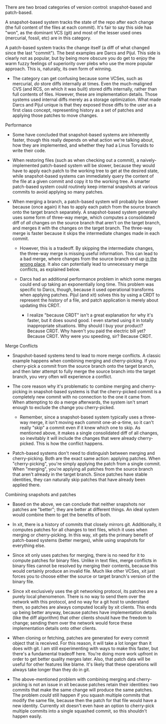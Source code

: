 There are two broad categories of version control: snapshot-based and patch-based.

A snapshot-based system tracks the state of the repo after each change (the full content of the files at each commit). It's fair to say this side has "won", as the dominant VCS (git) and most of the lesser used ones (mercurial, fossil, etc) are in this category.

A patch-based system tracks the change itself (a diff of what changed since the last "commit"). The best examples are Darcs and Pijul. This side is clearly not as popular, but by being more obscure you do get to enjoy the warm fuzzy feelings of superiority over plebs who use the more popular approach. This is, naturally, its own form of winning.

* The category can get confusing because some VCSes, such as mercurial, *do* store diffs internally at times. Even the much-maligned CVS (and RCS, on which it was built) stored diffs internally, rather than full contents of files. However, these are implementation details. Those systems used internal diffs merely as a storage optimization. What made Darcs and Pijul unique is that they exposed those diffs to the user as a first class concept, representing history as a set of patches and applying those patches to move changes.

Performance

* Some have concluded that snapshot-based systems are inherently faster, though this really depends on what action we're talking about, how they are implemented, and whether they had a Linus Torvalds to write their code.

* When restoring files (such as when checking out a commit), a naively-implemented patch-based system will be slower, because they would have to apply each patch to the working tree to get at the desired state, while snapshot-based systems can immediately query the content of the file at a given commit and copy it to the working tree. A smarter patch-based system could routinely keep internal snapshots at various commits to avoid applying so many patches.

* When merging a branch, a patch-based system will probably be slower because (once again) it has to apply each patch from the source branch onto the target branch separately. A snapshot-based system generally uses some form of three-way merge, which computes a consolidated diff of *all* changes on the source branch that aren't on the target branch, and merges it with the changes on the target branch. The three-way merge is faster because it skips the intermediate changes made in each commit.

  * However, this is a tradeoff. By skipping the intermediate changes, the three-way merge is missing useful information. This can lead to a bad merge, where changes from the source branch end up [in the wrong place](https://tahoe-lafs.org/~zooko/badmerge/simple.html). It also can potentially lead to unnecessary merge conflicts, as explained below.

  * Darcs had an additional performance problem in which some merges could end up taking an exponentially long time. This problem was specific to Darcs, though, because it used operational transforms when applying patches. Pijul (and xit) solves this by using a CRDT to represent the history of a file, and patch application is merely about updating this CRDT.

    * I realize "because CRDT" isn't a great explanation for why it's faster, but it does sound good. I even started using it in totally inappropriate situations. Why should I buy your product? Because CRDT. Why haven't you paid the electric bill yet? Because CRDT. Why were you speeding, sir? Because CRDT.

Merge Conflicts

* Snapshot-based systems tend to lead to more merge conflicts. A classic example happens when combining merging and cherry-picking. If you cherry-pick a commit from the source branch onto the target branch, and then later attempt to fully merge the source branch into the target branch, you very often will experience a conflict.

* The core reason why it's problematic to combine merging and cherry-picking in snapshot-based systems is that the cherry-picked commit is a completely new commit with no connection to the one it came from. When attempting to do a merge afterwards, the system isn't smart enough to exclude the change you cherry-picked.

  * Remember, since a snapshot-based system typically uses a three-way merge, it isn't moving each commit one-at-a-time, so it can't really "skip" a commit even if it knew which one to skip. As mentioned above, it makes a single consolidated diff of all changes, so inevitably it will include the changes that were already cherry-picked. This is how the conflict happens.

* Patch-based systems don't need to distinguish between merging and cherry-picking. Both are the exact same action: applying patches. When "cherry-picking", you're simply applying the patch from a single commit. When "merging", you're applying all patches from the source branch that aren't already in the target branch. Since patches have stable identities, they can naturally skip patches that have already been applied there.

Combining snapshots and patches

* Based on the above, we can conclude that neither snapshots nor patches are "better"; they are better at different things. An ideal system would combine them to get the benefits of both.

* In xit, there is a history of commits that closely mirrors git. Additionally, it computes patches for all changes to text files, which it uses when merging or cherry-picking. In this way, xit gets the primary benefit of patch-based systems (better merges), while using snapshots for everything else.

* Since xit only uses patches for merging, there is no need for it to compute patches for binary files. Unlike in text files, merge conflicts in binary files cannot be resolved by merging their contents, because this would certainly produce an invalid file. Much like other VCSes, xit just forces you to choose either the source or target branch's version of the binary file.

* Since xit exclusively uses the git networking protocol, its patches are a purely local phenomenon. There is no way to send them over the network with this protocol, and no way for a git host to understand them, so patches are always computed locally by xit clients. This ends up being better anyway, because patches have implementation details (like the diff algorithm) that other clients should have the freedom to change; sending them over the network would force these implementation details onto other clients.

* When cloning or fetching, patches are generated for every commit object that is received. For this reason, it will take a lot longer than it does with git. I am still experimenting with ways to make this faster, but there's a fundamental tradeoff here. You're doing more work upfront in order to get better quality merges later. Also, that patch data will be useful for other features like blame. It's likely that these operations will always take longer than they do in git.

* The above-mentioned problem with combining merging and cherry-picking is not an issue in xit because patches retain their identities: two commits that make the same change will produce the same patches. The problem *could* still happen if you squash multiple commits that modify the same file, because then the patch for that file would have a new identity. Currently xit doesn't even have an option to cherry-pick multiple commits into a single squashed commit, so this shouldn't happen easily.
